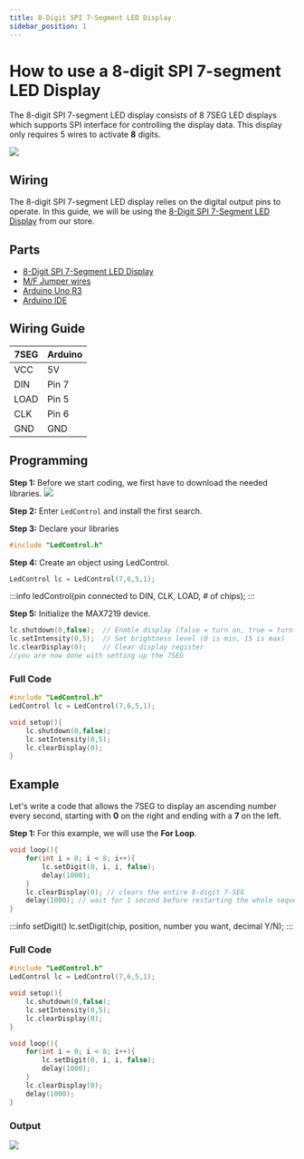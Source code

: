 ```yaml
---
title: 8-Digit SPI 7-Segment LED Display
sidebar_position: 1
---
```


# How to use a 8-digit SPI 7-segment LED Display

The 8-digit SPI 7-segment LED display consists of 8 7SEG LED displays which supports SPI interface for controlling the display data. This display only requires 5 wires to activate **8** digits.

![](/img/docs/product_guide/1519_01.png)

## Wiring
The 8-digit SPI 7-segment LED display relies on the digital output pins to operate. In this guide, we will be using the [8-Digit SPI 7-Segment LED Display](https://www.canadarobotix.com/products/1519) from our store.

## Parts
* [8-Digit SPI 7-Segment LED Display](https://www.canadarobotix.com/products/1519)
* [M/F Jumper wires](https://www.canadarobotix.com/collections/cables-wires-and-connectors/products/1162)
* [Arduino Uno R3](https://www.canadarobotix.com/products/60)
* [Arduino IDE](https://www.arduino.cc/en/software)

## Wiring Guide
|7SEG|Arduino|
|---|---|
|VCC|5V|
|DIN|Pin 7|
|LOAD|Pin 5|
|CLK|Pin 6|
|GND|GND|

## Programming

**Step 1:** Before we start coding, we first have to download the needed libraries.
![](/img/docs/product_guide/2631_03.png)

**Step 2:** Enter `LedControl` and install the first search.

**Step 3:** Declare your libraries

```c
#include "LedControl.h"
```

**Step 4:** Create an object using LedControl.

```c
LedControl lc = LedControl(7,6,5,1);
```
:::info
ledControl(pin connected to DIN, CLK, LOAD, # of chips);
:::

**Step 5:** Initialize the MAX7219 device.

```c
lc.shutdown(0,false);  // Enable display (false = turn on, true = turn off)
lc.setIntensity(0,5);  // Set brightness level (0 is min, 15 is max)
lc.clearDisplay(0);    // Clear display register
//you are now done with setting up the 7SEG
```

### Full Code

```c
#include "LedControl.h"
LedControl lc = LedControl(7,6,5,1);

void setup(){
    lc.shutdown(0,false);
    lc.setIntensity(0,5);
    lc.clearDisplay(0);
}
```

## Example

Let's write a code that allows the 7SEG to display an ascending number every second, starting with **0** on the right and ending with a **7** on the left.

**Step 1:** For this example, we will use the **For Loop**.

```c
void loop(){
    for(int i = 0; i < 8; i++){
        lc.setDigit(0, i, i, false);
        delay(1000);
    }
    lc.clearDisplay(0); // clears the entire 8-digit 7-SEG
    delay(1000); // wait for 1 second before restarting the whole sequence
}
```

:::info setDigit()
lc.setDigit(chip, position, number you want, decimal Y/N);
:::

### Full Code

```c
#include "LedControl.h"
LedControl lc = LedControl(7,6,5,1);

void setup(){
    lc.shutdown(0,false);
    lc.setIntensity(0,5);
    lc.clearDisplay(0);
}

void loop(){
    for(int i = 0; i < 8; i++){
        lc.setDigit(0, i, i, false);
        delay(1000);
    }
    lc.clearDisplay(0);
    delay(1000);
}
```

### Output
![](/img/docs/product_guide/1519_01.gif)